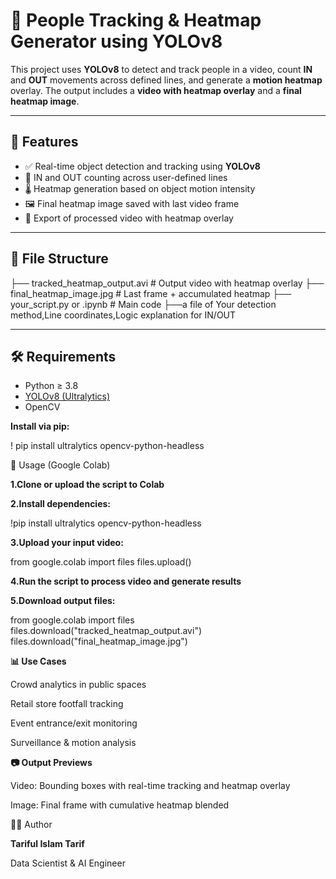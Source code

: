 # 🧠 **People Tracking & Heatmap Generator using YOLOv8**

This project uses **YOLOv8** to detect and track people in a video, count **IN** and **OUT** movements across defined lines, and generate a **motion heatmap** overlay. The output includes a **video with heatmap overlay** and a **final heatmap image**.

---

## 📌 **Features**

- ✅ Real-time object detection and tracking using **YOLOv8**
- 🎯 IN and OUT counting across user-defined lines
- 🌡️ Heatmap generation based on object motion intensity
- 🖼️ Final heatmap image saved with last video frame
- 🎥 Export of processed video with heatmap overlay

---

## 📁 **File Structure**

├── tracked_heatmap_output.avi # Output video with heatmap overlay
├── final_heatmap_image.jpg # Last frame + accumulated heatmap
├── your_script.py or .ipynb # Main code
├──a file of Your detection method,Line coordinates,Logic explanation for IN/OUT


---

## 🛠️ **Requirements**

- Python ≥ 3.8  
- [YOLOv8 (Ultralytics)](https://docs.ultralytics.com/)  
- OpenCV

**Install via pip:**

! pip install ultralytics opencv-python-headless



🚀 Usage (Google Colab)

**1.Clone or upload the script to Colab**

**2.Install dependencies:**

!pip install ultralytics opencv-python-headless

**3.Upload your input video:**

from google.colab import files
files.upload()

**4.Run the script to process video and generate results**

**5.Download output files:**

from google.colab import files
files.download("tracked_heatmap_output.avi")
files.download("final_heatmap_image.jpg")


**📊 Use Cases**

Crowd analytics in public spaces

Retail store footfall tracking

Event entrance/exit monitoring

Surveillance & motion analysis

**📷 Output Previews**

Video: Bounding boxes with real-time tracking and heatmap overlay

Image: Final frame with cumulative heatmap blended

🧑‍💻 Author

**Tariful Islam Tarif**

Data Scientist & AI Engineer









